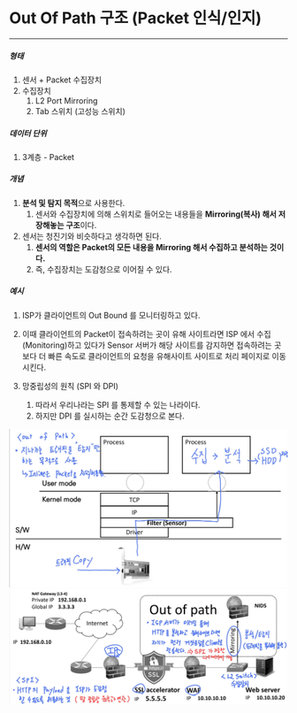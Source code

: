# Out Of Path 구조 (Packet 인식/인지)

---

>

##### 형태

1. 센서 + Packet 수집장치 
2. 수집장치
   1. L2 Port Mirroring
   2. Tab 스위치 (고성능 스위치)

##### 데이터 단위 

1. 3계층 - Packet 

##### 개념

1. **분석 및 탐지 목적**으로 사용한다. 
   1. 센서와 수집장치에 의해 스위치로 들어오는 내용들을 **Mirroring(복사) 해서 저장해놓는 구조**이다. 
2. 센서는 청진기와 비슷하다고 생각하면 된다. 
   1. **센서의 역할은 Packet의 모든 내용을 Mirroring 해서 수집하고 분석하는 것이다.** 
   2. 즉, 수집장치는 도감청으로 이어질 수 있다. 

##### 예시

1. ISP가 클라이언트의 Out Bound 를 모니터링하고 있다. 
2. 이때 클라이언트의 Packet이 접속하려는 곳이 유해 사이트라면 ISP 에서 수집(Monitoring)하고 있다가 Sensor 서버가 해당 사이트를 감지하면 접속하려는 곳보다 더 빠른 속도로 클라이언트의 요청을 유해사이트 사이트로 처리 페이지로 이동시킨다. 

3. 망중립성의 원칙 (SPI 와 DPI)
   1. 따라서 우리나라는 SPI 를 통제할 수 있는 나라이다. 
   2. 하지만 DPI 를 실시하는 순간 도감청으로 본다. 

<img src="./images/Out Of Path 구조1.jpg" width="700">

<img src="./images/Out Of Path 구조2.jpg" width="700">